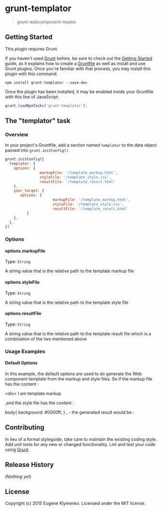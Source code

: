# grunt-templator

> grunt-webcomponent-master

## Getting Started
This plugin requires Grunt.

If you haven't used [Grunt](http://gruntjs.com/) before, be sure to check out the [Getting Started](http://gruntjs.com/getting-started) guide, as it explains how to create a [Gruntfile](http://gruntjs.com/sample-gruntfile) as well as install and use Grunt plugins. Once you're familiar with that process, you may install this plugin with this command:

```shell
npm install grunt-templator --save-dev
```

Once the plugin has been installed, it may be enabled inside your Gruntfile with this line of JavaScript:

```js
grunt.loadNpmTasks('grunt-templator');
```

## The "templator" task

### Overview
In your project's Gruntfile, add a section named `templator` to the data object passed into `grunt.initConfig()`.

```js
grunt.initConfig({
  templator: {
    options: {
                markupFile: '/template_markup.html',
                styleFile: '/template_style.css',
                resultFile: '/template_result.html'
    },
    your_target: {
       options: {
                      markupFile: '/template_markup.html',
                      styleFile: '/template_style.css',
                      resultFile: '/template_result.html'
          }
    },
  },
})
```

### Options

#### options.markupFile
Type: `String`

A string value that is the relative path to the template markup file

#### options.styleFile
Type: `String`

A string value that is the relative path to the template style file

#### options.resultFile
Type: `String`

A string value that is the relative path to the template result file which is a combination
of the two mentioned above

### Usage Examples

#### Default Options
In this example, the default options are used to do generate the Web component template from the markup and
style files. 
So if the markup file has the content :
 
 &lt;div&gt;
   I am template markup
 </div>
 
,and the style file has the content :

body{
  background: #0000ff;
}
, - the generated result would be :

<template>

<style>
body{
  background: #0000ff;
}
</style>

<div>
  I am template markup
</div>

</template>



## Contributing
In lieu of a formal styleguide, take care to maintain the existing coding style. Add unit tests for any new or changed functionality. Lint and test your code using [Grunt](http://gruntjs.com/).

## Release History
_(Nothing yet)_

## License
Copyright (c) 2015 Eugene Klymenko. Licensed under the MIT license.
